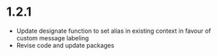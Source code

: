 # 1.2.1
- Update designate function to set alias in existing context in favour of custom message labeling
- Revise code and update packages